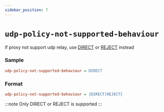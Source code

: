 ```yaml
---
sidebar_position: 7
---
```


# `udp-policy-not-supported-behaviour`

If proxy not support udp relay, use [DIRECT](/docs/profile-format/proxy/built-in-proxy/direct) or [REJECT](/docs/profile-format/proxy/built-in-proxy/reject) instead

### Sample

```ini
udp-policy-not-supported-behaviour = DIRECT
```

### Format

```ini
udp-policy-not-supported-behaviour = {DIRECT|REJECT}
```

:::note
Only DIRECT or REJECT is supported
:::